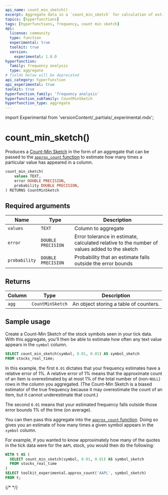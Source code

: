 ```yaml
---
api_name: count_min_sketch()
excerpt: Aggregate data in a `count_min_sketch` for calculation of estimates
topics: [hyperfunctions]
tags: [hyperfunctions, frequency, count min sketch]
api:
  license: community
  type: function
  experimental: true
  toolkit: true
  version:
    experimental: 1.8.0
hyperfunction:
  family: frequency analysis
  type: aggregate
# fields below will be deprecated
api_category: hyperfunction
api_experimental: true
toolkit: true
hyperfunction_family: 'frequency analysis'
hyperfunction_subfamily: CountMinSketch
hyperfunction_type: aggregate
---
```


import Experimental from 'versionContent/_partials/_experimental.mdx';

# count_min_sketch() <tag type="toolkit" content="Toolkit" /><tag type="experimental-toolkit" content="Experimental" />

Produces a [Count-Min Sketch][count-min-sketch] in the form of an aggregate that can be passed to the [`approx_count` function][approx-count] to estimate how many times a particular value has appeared in a column.

```sql
count_min_sketch(
    values TEXT,
    error DOUBLE PRECISION,
    probability DOUBLE PRECISION,
) RETURNS CountMinSketch
```

<Experimental />

## Required arguments

|Name|Type|Description|
|-|-|-|
|`values`|`TEXT`|Column to aggregate|
|`error`|`DOUBLE PRECISION`|Error tolerance in estimate, calculated relative to the number of values added to the sketch|
|`probability`|`DOUBLE PRECISION`|Probability that an estimate falls outside the error bounds|

## Returns

|Column|Type|Description|
|-|-|-|
|`agg`|`CountMinSketch`|An object storing a table of counters.|

## Sample usage

Create a Count-Min Sketch of the stock symbols seen in your tick data.
With this aggregate, you'll then be able to estimate how often any text value appears in the `symbol` column.

```sql
SELECT count_min_sketch(symbol, 0.01, 0.01) AS symbol_sketch
FROM stocks_real_time;
```

In this example, the first `0.01` dictates that your frequency estimates have a relative error of 1%.
A relative error of 1% means that the approximate count of an item is overestimated by at most 1% of the total number of (non-`NULL`) rows in the column you aggregated.
(The Count-Min Sketch is a biased estimator of the true frequency because it may overestimate the count of an item, but it cannot underestimate that count.)

The second `0.01` means that your estimated frequency falls outside those error bounds 1% of the time (on average).

You can then pass this aggregate into the [`approx_count` function][approx-count].
Doing so gives you an estimate of how many times a given symbol appears in the `symbol` column.

For example, if you wanted to know approximately how many of the quotes in the tick data were for the `AAPL` stock, you would then do the following:

```sql
WITH t AS (
  SELECT count_min_sketch(symbol, 0.01, 0.01) AS symbol_sketch
  FROM stocks_real_time
)
SELECT toolkit_experimental.approx_count('AAPL', symbol_sketch)
FROM t;
```

{/* <!-- vale Google.EnDash = NO --> */}

[approx-count]: /api/:currentVersion:/hyperfunctions/frequency-analysis/approx_count/
[count-min-sketch]: https://en.wikipedia.org/wiki/Count–min_sketch
